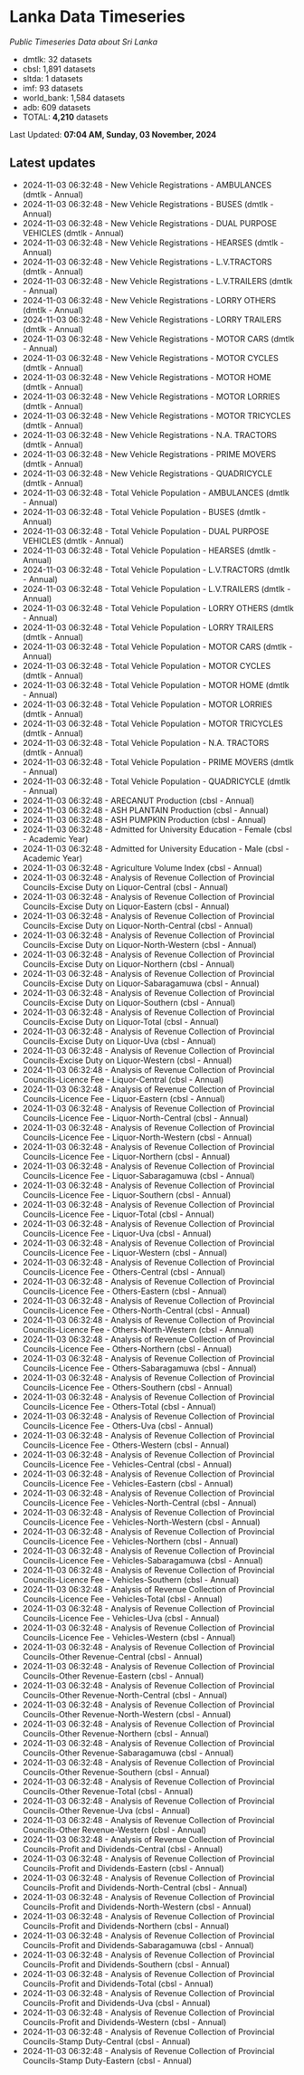 # Lanka Data Timeseries
*Public Timeseries Data about Sri Lanka*

* dmtlk: 32 datasets
* cbsl: 1,891 datasets
* sltda: 1 datasets
* imf: 93 datasets
* world_bank: 1,584 datasets
* adb: 609 datasets
* TOTAL: **4,210** datasets

Last Updated: **07:04 AM, Sunday, 03 November, 2024**

## Latest updates

* 2024-11-03 06:32:48 - New Vehicle Registrations - AMBULANCES (dmtlk - Annual)
* 2024-11-03 06:32:48 - New Vehicle Registrations - BUSES (dmtlk - Annual)
* 2024-11-03 06:32:48 - New Vehicle Registrations - DUAL PURPOSE VEHICLES (dmtlk - Annual)
* 2024-11-03 06:32:48 - New Vehicle Registrations - HEARSES (dmtlk - Annual)
* 2024-11-03 06:32:48 - New Vehicle Registrations - L.V.TRACTORS (dmtlk - Annual)
* 2024-11-03 06:32:48 - New Vehicle Registrations - L.V.TRAILERS (dmtlk - Annual)
* 2024-11-03 06:32:48 - New Vehicle Registrations - LORRY OTHERS (dmtlk - Annual)
* 2024-11-03 06:32:48 - New Vehicle Registrations - LORRY TRAILERS (dmtlk - Annual)
* 2024-11-03 06:32:48 - New Vehicle Registrations - MOTOR CARS (dmtlk - Annual)
* 2024-11-03 06:32:48 - New Vehicle Registrations - MOTOR CYCLES (dmtlk - Annual)
* 2024-11-03 06:32:48 - New Vehicle Registrations - MOTOR HOME (dmtlk - Annual)
* 2024-11-03 06:32:48 - New Vehicle Registrations - MOTOR LORRIES (dmtlk - Annual)
* 2024-11-03 06:32:48 - New Vehicle Registrations - MOTOR TRICYCLES (dmtlk - Annual)
* 2024-11-03 06:32:48 - New Vehicle Registrations - N.A. TRACTORS (dmtlk - Annual)
* 2024-11-03 06:32:48 - New Vehicle Registrations - PRIME MOVERS (dmtlk - Annual)
* 2024-11-03 06:32:48 - New Vehicle Registrations - QUADRICYCLE (dmtlk - Annual)
* 2024-11-03 06:32:48 - Total Vehicle Population - AMBULANCES (dmtlk - Annual)
* 2024-11-03 06:32:48 - Total Vehicle Population - BUSES (dmtlk - Annual)
* 2024-11-03 06:32:48 - Total Vehicle Population - DUAL PURPOSE VEHICLES (dmtlk - Annual)
* 2024-11-03 06:32:48 - Total Vehicle Population - HEARSES (dmtlk - Annual)
* 2024-11-03 06:32:48 - Total Vehicle Population - L.V.TRACTORS (dmtlk - Annual)
* 2024-11-03 06:32:48 - Total Vehicle Population - L.V.TRAILERS (dmtlk - Annual)
* 2024-11-03 06:32:48 - Total Vehicle Population - LORRY OTHERS (dmtlk - Annual)
* 2024-11-03 06:32:48 - Total Vehicle Population - LORRY TRAILERS (dmtlk - Annual)
* 2024-11-03 06:32:48 - Total Vehicle Population - MOTOR CARS (dmtlk - Annual)
* 2024-11-03 06:32:48 - Total Vehicle Population - MOTOR CYCLES (dmtlk - Annual)
* 2024-11-03 06:32:48 - Total Vehicle Population - MOTOR HOME (dmtlk - Annual)
* 2024-11-03 06:32:48 - Total Vehicle Population - MOTOR LORRIES (dmtlk - Annual)
* 2024-11-03 06:32:48 - Total Vehicle Population - MOTOR TRICYCLES (dmtlk - Annual)
* 2024-11-03 06:32:48 - Total Vehicle Population - N.A. TRACTORS (dmtlk - Annual)
* 2024-11-03 06:32:48 - Total Vehicle Population - PRIME MOVERS (dmtlk - Annual)
* 2024-11-03 06:32:48 - Total Vehicle Population - QUADRICYCLE (dmtlk - Annual)
* 2024-11-03 06:32:48 - ARECANUT Production (cbsl - Annual)
* 2024-11-03 06:32:48 - ASH PLANTAIN Production (cbsl - Annual)
* 2024-11-03 06:32:48 - ASH PUMPKIN Production (cbsl - Annual)
* 2024-11-03 06:32:48 - Admitted for University Education - Female (cbsl - Academic Year)
* 2024-11-03 06:32:48 - Admitted for University Education - Male (cbsl - Academic Year)
* 2024-11-03 06:32:48 - Agriculture Volume Index (cbsl - Annual)
* 2024-11-03 06:32:48 - Analysis of Revenue Collection of Provincial Councils-Excise Duty on Liquor-Central (cbsl - Annual)
* 2024-11-03 06:32:48 - Analysis of Revenue Collection of Provincial Councils-Excise Duty on Liquor-Eastern (cbsl - Annual)
* 2024-11-03 06:32:48 - Analysis of Revenue Collection of Provincial Councils-Excise Duty on Liquor-North-Central (cbsl - Annual)
* 2024-11-03 06:32:48 - Analysis of Revenue Collection of Provincial Councils-Excise Duty on Liquor-North-Western (cbsl - Annual)
* 2024-11-03 06:32:48 - Analysis of Revenue Collection of Provincial Councils-Excise Duty on Liquor-Northern (cbsl - Annual)
* 2024-11-03 06:32:48 - Analysis of Revenue Collection of Provincial Councils-Excise Duty on Liquor-Sabaragamuwa (cbsl - Annual)
* 2024-11-03 06:32:48 - Analysis of Revenue Collection of Provincial Councils-Excise Duty on Liquor-Southern (cbsl - Annual)
* 2024-11-03 06:32:48 - Analysis of Revenue Collection of Provincial Councils-Excise Duty on Liquor-Total (cbsl - Annual)
* 2024-11-03 06:32:48 - Analysis of Revenue Collection of Provincial Councils-Excise Duty on Liquor-Uva (cbsl - Annual)
* 2024-11-03 06:32:48 - Analysis of Revenue Collection of Provincial Councils-Excise Duty on Liquor-Western (cbsl - Annual)
* 2024-11-03 06:32:48 - Analysis of Revenue Collection of Provincial Councils-Licence Fee - Liquor-Central (cbsl - Annual)
* 2024-11-03 06:32:48 - Analysis of Revenue Collection of Provincial Councils-Licence Fee - Liquor-Eastern (cbsl - Annual)
* 2024-11-03 06:32:48 - Analysis of Revenue Collection of Provincial Councils-Licence Fee - Liquor-North-Central (cbsl - Annual)
* 2024-11-03 06:32:48 - Analysis of Revenue Collection of Provincial Councils-Licence Fee - Liquor-North-Western (cbsl - Annual)
* 2024-11-03 06:32:48 - Analysis of Revenue Collection of Provincial Councils-Licence Fee - Liquor-Northern (cbsl - Annual)
* 2024-11-03 06:32:48 - Analysis of Revenue Collection of Provincial Councils-Licence Fee - Liquor-Sabaragamuwa (cbsl - Annual)
* 2024-11-03 06:32:48 - Analysis of Revenue Collection of Provincial Councils-Licence Fee - Liquor-Southern (cbsl - Annual)
* 2024-11-03 06:32:48 - Analysis of Revenue Collection of Provincial Councils-Licence Fee - Liquor-Total (cbsl - Annual)
* 2024-11-03 06:32:48 - Analysis of Revenue Collection of Provincial Councils-Licence Fee - Liquor-Uva (cbsl - Annual)
* 2024-11-03 06:32:48 - Analysis of Revenue Collection of Provincial Councils-Licence Fee - Liquor-Western (cbsl - Annual)
* 2024-11-03 06:32:48 - Analysis of Revenue Collection of Provincial Councils-Licence Fee - Others-Central (cbsl - Annual)
* 2024-11-03 06:32:48 - Analysis of Revenue Collection of Provincial Councils-Licence Fee - Others-Eastern (cbsl - Annual)
* 2024-11-03 06:32:48 - Analysis of Revenue Collection of Provincial Councils-Licence Fee - Others-North-Central (cbsl - Annual)
* 2024-11-03 06:32:48 - Analysis of Revenue Collection of Provincial Councils-Licence Fee - Others-North-Western (cbsl - Annual)
* 2024-11-03 06:32:48 - Analysis of Revenue Collection of Provincial Councils-Licence Fee - Others-Northern (cbsl - Annual)
* 2024-11-03 06:32:48 - Analysis of Revenue Collection of Provincial Councils-Licence Fee - Others-Sabaragamuwa (cbsl - Annual)
* 2024-11-03 06:32:48 - Analysis of Revenue Collection of Provincial Councils-Licence Fee - Others-Southern (cbsl - Annual)
* 2024-11-03 06:32:48 - Analysis of Revenue Collection of Provincial Councils-Licence Fee - Others-Total (cbsl - Annual)
* 2024-11-03 06:32:48 - Analysis of Revenue Collection of Provincial Councils-Licence Fee - Others-Uva (cbsl - Annual)
* 2024-11-03 06:32:48 - Analysis of Revenue Collection of Provincial Councils-Licence Fee - Others-Western (cbsl - Annual)
* 2024-11-03 06:32:48 - Analysis of Revenue Collection of Provincial Councils-Licence Fee - Vehicles-Central (cbsl - Annual)
* 2024-11-03 06:32:48 - Analysis of Revenue Collection of Provincial Councils-Licence Fee - Vehicles-Eastern (cbsl - Annual)
* 2024-11-03 06:32:48 - Analysis of Revenue Collection of Provincial Councils-Licence Fee - Vehicles-North-Central (cbsl - Annual)
* 2024-11-03 06:32:48 - Analysis of Revenue Collection of Provincial Councils-Licence Fee - Vehicles-North-Western (cbsl - Annual)
* 2024-11-03 06:32:48 - Analysis of Revenue Collection of Provincial Councils-Licence Fee - Vehicles-Northern (cbsl - Annual)
* 2024-11-03 06:32:48 - Analysis of Revenue Collection of Provincial Councils-Licence Fee - Vehicles-Sabaragamuwa (cbsl - Annual)
* 2024-11-03 06:32:48 - Analysis of Revenue Collection of Provincial Councils-Licence Fee - Vehicles-Southern (cbsl - Annual)
* 2024-11-03 06:32:48 - Analysis of Revenue Collection of Provincial Councils-Licence Fee - Vehicles-Total (cbsl - Annual)
* 2024-11-03 06:32:48 - Analysis of Revenue Collection of Provincial Councils-Licence Fee - Vehicles-Uva (cbsl - Annual)
* 2024-11-03 06:32:48 - Analysis of Revenue Collection of Provincial Councils-Licence Fee - Vehicles-Western (cbsl - Annual)
* 2024-11-03 06:32:48 - Analysis of Revenue Collection of Provincial Councils-Other Revenue-Central (cbsl - Annual)
* 2024-11-03 06:32:48 - Analysis of Revenue Collection of Provincial Councils-Other Revenue-Eastern (cbsl - Annual)
* 2024-11-03 06:32:48 - Analysis of Revenue Collection of Provincial Councils-Other Revenue-North-Central (cbsl - Annual)
* 2024-11-03 06:32:48 - Analysis of Revenue Collection of Provincial Councils-Other Revenue-North-Western (cbsl - Annual)
* 2024-11-03 06:32:48 - Analysis of Revenue Collection of Provincial Councils-Other Revenue-Northern (cbsl - Annual)
* 2024-11-03 06:32:48 - Analysis of Revenue Collection of Provincial Councils-Other Revenue-Sabaragamuwa (cbsl - Annual)
* 2024-11-03 06:32:48 - Analysis of Revenue Collection of Provincial Councils-Other Revenue-Southern (cbsl - Annual)
* 2024-11-03 06:32:48 - Analysis of Revenue Collection of Provincial Councils-Other Revenue-Total (cbsl - Annual)
* 2024-11-03 06:32:48 - Analysis of Revenue Collection of Provincial Councils-Other Revenue-Uva (cbsl - Annual)
* 2024-11-03 06:32:48 - Analysis of Revenue Collection of Provincial Councils-Other Revenue-Western (cbsl - Annual)
* 2024-11-03 06:32:48 - Analysis of Revenue Collection of Provincial Councils-Profit and Dividends-Central (cbsl - Annual)
* 2024-11-03 06:32:48 - Analysis of Revenue Collection of Provincial Councils-Profit and Dividends-Eastern (cbsl - Annual)
* 2024-11-03 06:32:48 - Analysis of Revenue Collection of Provincial Councils-Profit and Dividends-North-Central (cbsl - Annual)
* 2024-11-03 06:32:48 - Analysis of Revenue Collection of Provincial Councils-Profit and Dividends-North-Western (cbsl - Annual)
* 2024-11-03 06:32:48 - Analysis of Revenue Collection of Provincial Councils-Profit and Dividends-Northern (cbsl - Annual)
* 2024-11-03 06:32:48 - Analysis of Revenue Collection of Provincial Councils-Profit and Dividends-Sabaragamuwa (cbsl - Annual)
* 2024-11-03 06:32:48 - Analysis of Revenue Collection of Provincial Councils-Profit and Dividends-Southern (cbsl - Annual)
* 2024-11-03 06:32:48 - Analysis of Revenue Collection of Provincial Councils-Profit and Dividends-Total (cbsl - Annual)
* 2024-11-03 06:32:48 - Analysis of Revenue Collection of Provincial Councils-Profit and Dividends-Uva (cbsl - Annual)
* 2024-11-03 06:32:48 - Analysis of Revenue Collection of Provincial Councils-Profit and Dividends-Western (cbsl - Annual)
* 2024-11-03 06:32:48 - Analysis of Revenue Collection of Provincial Councils-Stamp Duty-Central (cbsl - Annual)
* 2024-11-03 06:32:48 - Analysis of Revenue Collection of Provincial Councils-Stamp Duty-Eastern (cbsl - Annual)